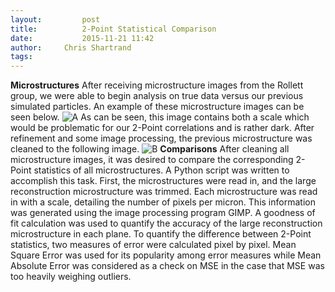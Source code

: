 ```yaml
---
layout:     	post
title:      	2-Point Statistical Comparison
date:       	2015-11-21 11:42
author:     Chris Shartrand
tags:         
---
```

<!-- Start Writing Below in Markdown -->
**Microstructures**
After receiving microstructure images from the Rollett group, we were able to begin analysis on true data versus our previous simulated particles.
An example of these microstructure images can be seen below.
![A](/MIC-AL7075-PARTICLES/img/Presentation_Images/unrefined-4.png)
As can be seen, this image contains both a scale which would be problematic for our 2-Point correlations and is rather dark. After refinement and some image processing, the previous microstructure was cleaned to the following image.
![B](/MIC-AL7075-PARTICLES/img/Presentation_Images/refined-4.png)
**Comparisons**
After cleaning all microstructure images, it was desired to compare the corresponding 2-Point statistics of all microstructures. A Python script was written to accomplish this task.
First, the microstructures were read in, and the large reconstruction microstructure was trimmed. Each microstructure was read in with a scale, detailing the number of pixels per micron. This information was generated using the image processing program GIMP.
A goodness of fit calculation was used to quantify the accuracy of the large reconstruction microstructure in each plane.
To quantify the difference between 2-Point statistics, two measures of error were calculated pixel by pixel. Mean Square Error was used for its popularity among error measures while Mean Absolute Error was considered as a check on MSE in the case that MSE was too heavily weighing outliers.